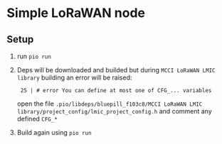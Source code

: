 # Simple LoRaWAN node

## Setup

1. run `pio run`

2. Deps will be downloaded and builded but during `MCCI LoRaWAN LMIC library` building an
   error will be raised:

   ```
    25 | # error You can define at most one of CFG_... variables
   ```

   open the file `.pio/libdeps/bluepill_f103c8/MCCI LoRaWAN LMIC library/project_config/lmic_project_config.h` and comment any defined `CFG_*`

3. Build again using `pio run`
